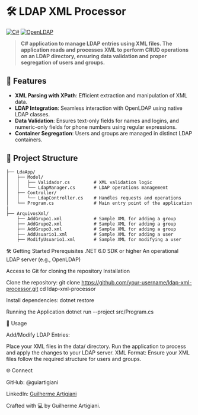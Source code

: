 # 🛠️ LDAP XML Processor

[![C#](https://img.shields.io/badge/C%23-9E8CFF?style=for-the-badge&logo=csharp&logoColor=white)](https://docs.microsoft.com/en-us/dotnet/csharp/) 
[![OpenLDAP](https://img.shields.io/badge/OpenLDAP-3776AB?style=for-the-badge&logo=openldap&logoColor=white)](https://www.openldap.org/)

> **C# application to manage LDAP entries using XML files. The application reads and processes XML to perform CRUD operations on an LDAP directory, ensuring data validation and proper segregation of users and groups.**

## 🚀 Features

- **XML Parsing with XPath**: Efficient extraction and manipulation of XML data.
- **LDAP Integration**: Seamless interaction with OpenLDAP using native LDAP classes.
- **Data Validation**: Ensures text-only fields for names and logins, and numeric-only fields for phone numbers using regular expressions.
- **Container Segregation**: Users and groups are managed in distinct LDAP containers.

## 📂 Project Structure

```plaintext
├── LdaApp/
│   ├── Model/
│   │   ├── Validador.cs         # XML validation logic
│   │   └── LdapManager.cs       # LDAP operations management
│   ├── Controller/
│   │   └── LdapController.cs    # Handles requests and operations
│   └── Program.cs               # Main entry point of the application
|
├── ArquivosXml/
    ├── AddGrupo1.xml            # Sample XML for adding a group
    ├── AddGrupo2.xml            # Sample XML for adding a group
    ├── AddGrupo3.xml            # Sample XML for adding a group
    ├── AddUsuario1.xml          # Sample XML for adding a user
    ├── ModifyUsuario1.xml       # Sample XML for modifying a user
```


🛠️ Getting Started
Prerequisites
.NET 6.0 SDK or higher
An operational LDAP server (e.g., OpenLDAP)

Access to Git for cloning the repository
Installation

Clone the repository:
git clone https://github.com/your-username/ldap-xml-processor.git
cd ldap-xml-processor

Install dependencies:
dotnet restore

Running the Application
dotnet run --project src/Program.cs

🤖 Usage

Add/Modify LDAP Entries:

Place your XML files in the data/ directory.
Run the application to process and apply the changes to your LDAP server.
XML Format: Ensure your XML files follow the required structure for users and groups.


🌐 Connect

GitHub: @guiartigiani

LinkedIn: [Guilherme Artigiani](https://www.linkedin.com/in/guilherme-artigiani/)

Crafted with 💻 by Guilherme Artigiani.
